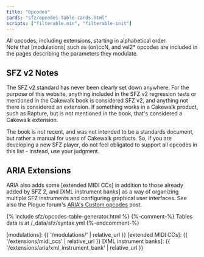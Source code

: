```yaml
---
title: "Opcodes"
cards: "sfz/opcodes-table-cards.html"
scripts: ["filterable.min", "filterable-init"]
---
```

All opcodes, including extensions, starting in alphabetical order.\
Note that [modulations] such as (on)ccN, and vel2* opcodes are included
in the pages describing the parameters they modulate.

## SFZ v2 Notes

The SFZ v2 standard has never been clearly set down anywhere.
For the purpose of this website, anything included in the SFZ v2 regression
tests or mentioned in the Cakewalk book is considered SFZ v2, and anything
not there is considered an extension. If something works in a Cakewalk product,
such as Rapture, but is not mentioned in the book,
that's considered a Cakewalk extension.

The book is not recent, and was not intended to be a standards document, but rather
a manual for users of Cakewalk products. So, if you are developing a new SFZ player,
do not feel obligated to support all opcodes in this list - instead, use your judgment.

## ARIA Extensions

ARIA also adds some [extended MIDI CCs] in addition to those already added
by SFZ 2, and [XML instrument banks] as a way of organizing multiple
SFZ instruments and configuring graphical user interfaces.
See also the Plogue forum's [ARIA's Custom opcodes] post.

<div markdown="0">
{% include sfz/opcodes-table-generator.html %}
{%-comment-%} Tables data is at /_data/sfz/syntax.yml {%-endcomment-%}
</div>

[ARIA's Custom opcodes]: https://www.plogue.com/plgfrms/viewtopic.php?f=14&t=4389&sid=1499dd5d481dc9c02a51c57da3b11364
[modulations]:          {{ '/modulations/' | relative_url }}
[extended MIDI CCs]:    {{ '/extensions/midi_ccs' | relative_url }}
[XML instrument banks]: {{ '/extensions/aria/xml_instrument_bank' | relative_url }}

